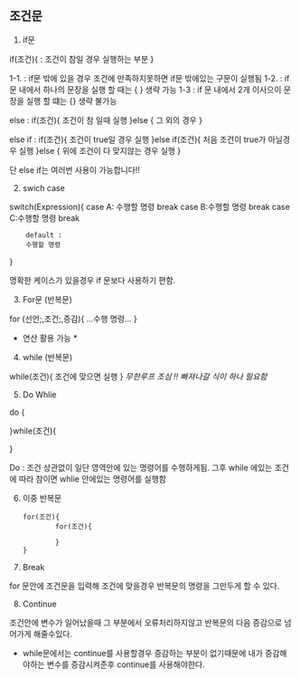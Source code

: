 ## 조건문

1. if문

if(조건){
: 조건이 참일 경우 실행하는 부분
}

1-1. : if문 밖에 있을 경우 조건에 만족하지못하면 if문 밖에있는 구문이 실행됨
1-2. : if문 내에서 하나의 문장을 실행 할 때는 { } 생략 가능
1-3 : if 문 내에서 2개 이사으이 문장을 실행 할 떄는 {} 생략 불가능

else :
if(조건){
조건이 참 일때 실행
}else {
그 외의 경우
}

else if :
if(조건){
조건이 true일 경우 실행
}else if(조건){
처음 조건이 true가 아닐경우 실행
}else {
위에 조건이 다 맞지않는 경우 실행
}

단 else if는 여러번 사용이 가능합니다!!

2.  swich case

switch(Expression){
case A: 수행할 명령
break
case B:수행할 명령
break
case C:수행할 명령
break

        default :
        수행할 명령

}

명확한 케이스가 있을경우 if 문보다 사용하기 편함.

3. For문 (반복문)

for (선언;,조건;,증감){
...수행 명령...
}

- 연산 활용 가능 \*

4. while (반복문)

while(조건){
조건에 맞으면 실행
}
_무한루프 조심 !! 빠져나갈 식이 하나 필요함_

5. Do Whlie

do {

}while(조건){

}

Do : 조건 상관없이 일단 영역안에 있는 명령어를 수행하게됨.
그후 while 에있는 조건에 따라 참이면 whlie 안에있는 명령어를 실행함

6.  이중 반복문

        for(조건){
                for(조건){

                }
        }

7.  Break

for 문안에 조건문을 입력해 조건에 맞을경우 반복문의 명령을 그만두게 할 수 있다.

8. Continue

조건안에 변수가 일어났을때 그 부분에서 오류처리하지않고 반복문의 다음 증감으로 넘어가게 해줄수있다.

- while문에서는 continue를 사용할경우 증감하는 부분이 없기때문에 내가 증감해야하는 변수를 증감시켜준후 continue를 사용해야한다.
